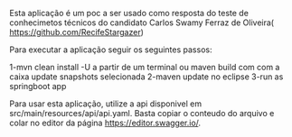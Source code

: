 Esta aplicação é um poc a ser usado como resposta do teste de conhecimetos técnicos do candidato Carlos Swamy Ferraz de Oliveira( 
https://github.com/RecifeStargazer)

Para executar a aplicação seguir os seguintes passos:

1-mvn clean install -U a partir de um terminal ou maven build com com a caixa update snapshots selecionada
2-maven update no eclipse
3-run as springboot app

Para usar esta aplicação, utilize a api disponivel em src/main/resources/api/api.yaml. Basta copiar o conteudo do arquivo e colar no 
editor da página https://editor.swagger.io/.


 



